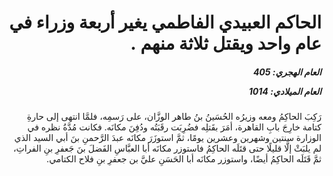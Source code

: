 <h1 dir="rtl">الحاكم العبيدي الفاطمي يغير أربعة وزراء في عام واحد ويقتل ثلاثة منهم .</h1>

<h5 dir="rtl">العام الهجري:  405

العام الميلادي: 1014

</h5>

<p dir="rtl">رَكِبَ الحاكِمُ ومعه وزيرُه الحُسَينُ بنُ طاهر الوزَّان، على رَسمِه، فلمَّا انتهى إلى حارةِ كتامة خارِجَ بابِ القاهرة، أمَرَ بقَتلِه فضُرِبَت رقَبَتُه ودُفِنَ مكانَه. فكانت مُدَّةُ نظره في الوزارة سنتين وشهرين وعشرين يومًا، ثمَّ استوزَرَ مكانَه عبدَ الرَّحمنِ بنَ أبي السيد الذي لم يلبَثْ إلَّا قليلًا حتى قتَلَه الحاكِمُ فاستوزر مكانَه أبا العبَّاسِ الفَضلَ بنَ جَعفرِ بنِ الفراتِ، ثمَّ قَتَلَه الحاكِمُ أيضًا، واستوزر مكانَه أبا الحَسَنِ عليَّ بن جعفرِ بنِ فلاح الكتامي.</p></br>
